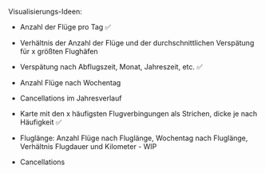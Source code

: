 Visualisierungs-Ideen:
- Anzahl der Flüge pro Tag ✅
- Verhältnis der Anzahl der Flüge und der durchschnittlichen Verspätung für x größten Flughäfen
- Verspätung nach Abflugszeit, Monat, Jahreszeit, etc. ✅
- Anzahl Flüge nach Wochentag
- Cancellations im Jahresverlauf


- Karte mit den x häufigsten Flugverbingungen als Strichen, dicke je nach Häufigkeit                   ✅
- Fluglänge: Anzahl Flüge nach Fluglänge, Wochentag nach Fluglänge, Verhältnis Flugdauer und Kilometer - WIP
- Cancellations
